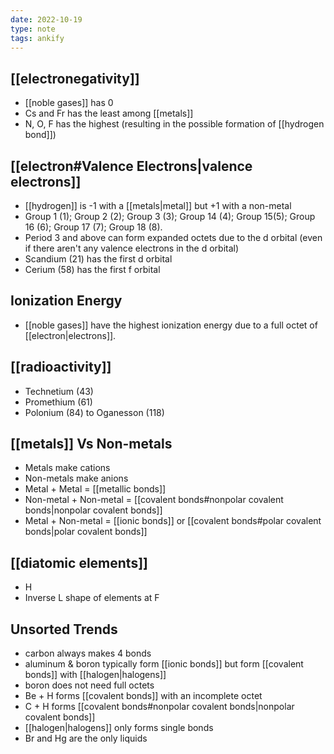 ```yaml
---
date: 2022-10-19
type: note
tags: ankify
---
```


## [[electronegativity]]
- [[noble gases]] has 0
- Cs and Fr has the least among [[metals]]
- N, O, F has the highest (resulting in the possible formation of [[hydrogen bond]])

## [[electron#Valence Electrons|valence electrons]]
- [[hydrogen]] is -1 with a [[metals|metal]] but +1 with a non-metal
- Group 1 (1); Group 2 (2); Group 3 (3); Group 14 (4); Group 15(5); Group 16 (6); Group 17 (7); Group 18 (8).
- Period 3 and above can form expanded octets due to the d orbital (even if there aren't any valence electrons in the d orbital)
- Scandium (21) has the first d orbital
- Cerium (58) has the first f orbital

## Ionization Energy
- [[noble gases]] have the highest ionization energy due to a full octet of [[electron|electrons]].

## [[radioactivity]]
- Technetium (43)
- Promethium (61)
- Polonium (84) to Oganesson (118)

## [[metals]] Vs Non-metals
- Metals make cations
- Non-metals make anions
- Metal + Metal = [[metallic bonds]]
- Non-metal + Non-metal = [[covalent bonds#nonpolar covalent bonds|nonpolar covalent bonds]]
- Metal + Non-metal = [[ionic bonds]] or [[covalent bonds#polar covalent bonds|polar covalent bonds]]

## [[diatomic elements]]
- H
- Inverse L shape of elements at F

## Unsorted Trends
- carbon always makes 4 bonds
- aluminum & boron typically form [[ionic bonds]] but form [[covalent bonds]] with [[halogen|halogens]]
- boron does not need full octets
- Be + H forms [[covalent bonds]] with an incomplete octet
- C + H forms [[covalent bonds#nonpolar covalent bonds|nonpolar covalent bonds]]
- [[halogen|halogens]] only forms single bonds
- Br and Hg are the only liquids
